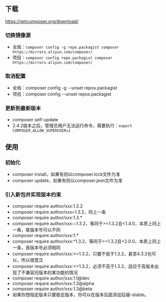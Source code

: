 ## 下载
<https://getcomposer.org/download/>

### 切换镜像源
- 全局：`composer config -g repo.packagist composer https://mirrors.aliyun.com/composer/`
- 项目：`composer config repo.packagist composer https://mirrors.aliyun.com/composer/`

### 取消配置
- 全局：composer config -g --unset repos.packagist
- 项目：composer config --unset repos.packagist

### 更新到最新版本
- composer self-update
- 2.4.2版本之后，管理员用户无法运行命令，需要执行：`export COMPOSER_ALLOW_SUPERUSER=1`


## 使用

### 初始化
- composer install，如果有则以composer.lock文件为准
- composer update，如果有则以composer.json文件为准

### 引入新包并实现版本约束
- composer require author/xxx:1.3.2
- composer require author/xxx=1.3.2，同上一条
- composer require author/xxx:1.3.*
- composer require author/xxx:~1.3.2，等同于>=1.3.2且<1.4.0，本质上同上一条，尾版本号可以不同
- composer require author/xxx:1.*
- composer require author/xxx:^1.3.2，等同于>=1.3.2且<2.0.0，本质上同上一条，首版本号必须相同
- composer require author/xxx:>=1.3.2，只要不低于1.3.2，甚至4.3.2也可以，所以很宽泛
- composer require author/xxx:<=1.3.2，必须不高于1.3.2，适应于高版本出现了不兼容旧版本的某功能的情况
- composer require author/xxx:1.1@dev
- composer require author/xxx:1.3@alpha
- composer require author/xxx:1.3@beta
- 如果你想指定版本只要稳定版本，你可以在版本后面添加后缀-stable。

